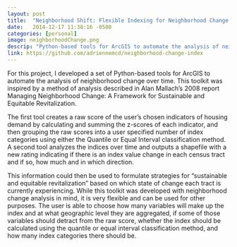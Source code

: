 ```yaml
---
layout: post
title:  "Neighborhood Shift: Flexible Indexing for Neighborhood Change Analysis"
date:   2014-12-17 11:38:16 -0500
categories: [personal]
image: neighborhoodChange.png
descrip: "Python-based tools for ArcGIS to automate the analysis of neighborhood change"
link: https://github.com/adriennemcd/neighborhood-change-index
---
```

For this project, I developed a set of Python-based tools for ArcGIS to automate the analysis of neighborhood change over time.<!--more-->  This toolkit was inspired by a method of analysis described in Alan Mallach’s 2008 report Managing Neighborhood Change: A Framework for Sustainable and Equitable Revitalization.

The first tool creates a raw score of the user’s chosen indicators of housing demand by calculating and summing the z-scores of each indicator, and then grouping the raw scores into a user specified number of index categories using either the Quantile or Equal Interval classification method. A second tool analyzes the indices over time and outputs a shapefile with a new rating indicating if there is an index value change in each census tract and if so, how much and in which direction.

This information could then be used to formulate strategies for “sustainable and equitable revitalization” based on which state of change each tract is currently experiencing. While this toolkit was developed with neighborhood change analysis in mind, it is very flexible and can be used for other purposes. The user is able to choose how many variables will make up the index and at what geographic level they are aggregated, if some of those variables should detract from the raw score, whether the index should be calculated using the quantile or equal interval classification method, and how many index categories there should be.